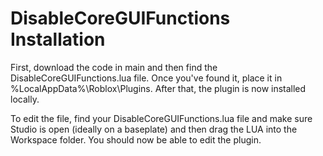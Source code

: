 # DisableCoreGUIFunctions Installation

First, download the code in main and then find the DisableCoreGUIFunctions.lua file. Once you've found it, place it in %LocalAppData%\Roblox\Plugins. After that, the plugin is now installed locally. 

To edit the file, find your DisableCoreGUIFunctions.lua file and make sure Studio is open (ideally on a baseplate) and then drag the LUA into the Workspace folder. You should now be able to edit the plugin.
